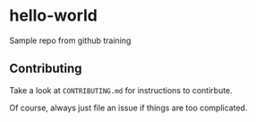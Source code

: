 # hello-world

Sample repo from github training

## Contributing
Take a look at `CONTRIBUTING.md` for instructions to contirbute.

Of course, always just file an issue if things are too complicated.

